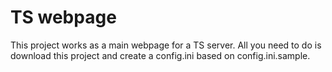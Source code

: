 # TS webpage
This project works as a main webpage for a TS server.
All you need to do is download this project and create a config.ini based on config.ini.sample.